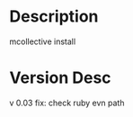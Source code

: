 Description
===========
mcollective install 

Version Desc
===========
v 0.03  fix: check ruby evn path
